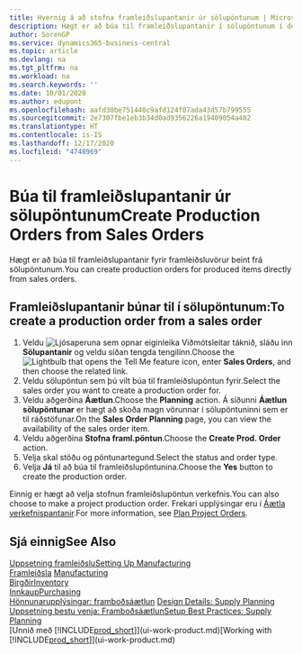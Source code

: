 ```yaml
---
title: Hvernig á að stofna framleiðslupantanir úr sölupöntunum | Microsoft Docs
description: Hægt er að búa til framleiðslupantanir í sölupöntunum í deild Sölu og markaðssetningar.
author: SorenGP
ms.service: dynamics365-business-central
ms.topic: article
ms.devlang: na
ms.tgt_pltfrm: na
ms.workload: na
ms.search.keywords: ''
ms.date: 10/01/2020
ms.author: edupont
ms.openlocfilehash: aafd30be751440c9afd124f07ada43d57b799555
ms.sourcegitcommit: 2e7307fbe1eb3b34d0ad9356226a19409054a402
ms.translationtype: HT
ms.contentlocale: is-IS
ms.lasthandoff: 12/17/2020
ms.locfileid: "4748969"
---
```

# <a name="create-production-orders-from-sales-orders"></a><span data-ttu-id="bb885-103">Búa til framleiðslupantanir úr sölupöntunum</span><span class="sxs-lookup"><span data-stu-id="bb885-103">Create Production Orders from Sales Orders</span></span>
<span data-ttu-id="bb885-104">Hægt er að búa til framleiðslupantanir fyrir framleiðsluvörur beint frá sölupöntunum.</span><span class="sxs-lookup"><span data-stu-id="bb885-104">You can create production orders for produced items directly from sales orders.</span></span>  

## <a name="to-create-a-production-order-from-a-sales-order"></a><span data-ttu-id="bb885-105">Framleiðslupantanir búnar til í sölupöntunum:</span><span class="sxs-lookup"><span data-stu-id="bb885-105">To create a production order from a sales order</span></span>  

1.  <span data-ttu-id="bb885-106">Veldu ![Ljósaperuna sem opnar eiginleika Viðmótsleitar](media/ui-search/search_small.png "Segðu mér hvað þú vilt gera") táknið, sláðu inn **Sölupantanir** og veldu síðan tengda tengilinn.</span><span class="sxs-lookup"><span data-stu-id="bb885-106">Choose the ![Lightbulb that opens the Tell Me feature](media/ui-search/search_small.png "Tell me what you want to do") icon, enter **Sales Orders**, and then choose the related link.</span></span>  
2.  <span data-ttu-id="bb885-107">Veldu sölupöntun sem þú vilt búa til framleiðslupöntun fyrir.</span><span class="sxs-lookup"><span data-stu-id="bb885-107">Select the sales order you want to create a production order for.</span></span>  
3.  <span data-ttu-id="bb885-108">Veldu aðgerðina **Áætlun**.</span><span class="sxs-lookup"><span data-stu-id="bb885-108">Choose the **Planning** action.</span></span> <span data-ttu-id="bb885-109">Á síðunni **Áætlun sölupöntunar** er hægt að skoða magn vörunnar í sölupöntuninni sem er til ráðstöfunar.</span><span class="sxs-lookup"><span data-stu-id="bb885-109">On the **Sales Order Planning** page, you can view the availability of the sales order item.</span></span>  
4.  <span data-ttu-id="bb885-110">Veldu aðgerðina **Stofna framl.pöntun**.</span><span class="sxs-lookup"><span data-stu-id="bb885-110">Choose the **Create Prod. Order** action.</span></span>  
5.  <span data-ttu-id="bb885-111">Velja skal stöðu og pöntunartegund.</span><span class="sxs-lookup"><span data-stu-id="bb885-111">Select the status and order type.</span></span>  
6.  <span data-ttu-id="bb885-112">Velja **Já** til að búa til framleiðslupöntunina.</span><span class="sxs-lookup"><span data-stu-id="bb885-112">Choose the **Yes** button to create the production order.</span></span>

<span data-ttu-id="bb885-113">Einnig er hægt að velja stofnun framleiðslupöntun verkefnis.</span><span class="sxs-lookup"><span data-stu-id="bb885-113">You can also choose to make a project production order.</span></span> <span data-ttu-id="bb885-114">Frekari upplýsingar eru í [Áætla verkefnispantanir](production-how-to-plan-project-orders.md).</span><span class="sxs-lookup"><span data-stu-id="bb885-114">For more information, see [Plan Project Orders](production-how-to-plan-project-orders.md).</span></span>   

## <a name="see-also"></a><span data-ttu-id="bb885-115">Sjá einnig</span><span class="sxs-lookup"><span data-stu-id="bb885-115">See Also</span></span>  
[<span data-ttu-id="bb885-116">Uppsetning framleiðslu</span><span class="sxs-lookup"><span data-stu-id="bb885-116">Setting Up Manufacturing</span></span>](production-configure-production-processes.md)  
<span data-ttu-id="bb885-117">[Framleiðsla](production-manage-manufacturing.md)  </span><span class="sxs-lookup"><span data-stu-id="bb885-117">[Manufacturing](production-manage-manufacturing.md)  </span></span>  
[<span data-ttu-id="bb885-118">Birgðir</span><span class="sxs-lookup"><span data-stu-id="bb885-118">Inventory</span></span>](inventory-manage-inventory.md)  
[<span data-ttu-id="bb885-119">Innkaup</span><span class="sxs-lookup"><span data-stu-id="bb885-119">Purchasing</span></span>](purchasing-manage-purchasing.md)  
<span data-ttu-id="bb885-120">[Hönnunarupplýsingar: framboðsáætlun](design-details-supply-planning.md) </span><span class="sxs-lookup"><span data-stu-id="bb885-120">[Design Details: Supply Planning](design-details-supply-planning.md) </span></span>  
[<span data-ttu-id="bb885-121">Uppsetning bestu venja: Framboðsáætlun</span><span class="sxs-lookup"><span data-stu-id="bb885-121">Setup Best Practices: Supply Planning</span></span>](setup-best-practices-supply-planning.md)  
<span data-ttu-id="bb885-122">[Unnið með [!INCLUDE[prod_short](includes/prod_short.md)]](ui-work-product.md)</span><span class="sxs-lookup"><span data-stu-id="bb885-122">[Working with [!INCLUDE[prod_short](includes/prod_short.md)]](ui-work-product.md)</span></span>
